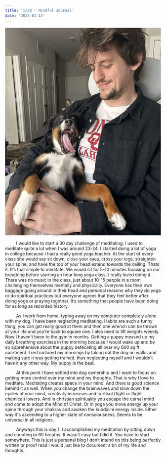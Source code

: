 ```yaml
---
title: '1/30 - Mindful Journal'
date: '2024-01-13'
---
```


![Pepe Link](https://raw.githubusercontent.com/ducks23/markdown-blog/main/images/bonnie.jpg)


&nbsp;&nbsp;&nbsp;&nbsp;&nbsp;&nbsp;&nbsp;&nbsp;  I would like to start a 30 day challenge of meditating. I used to meditate quite a lot when I was around 23-24. I started doing a lot of yoga in college because I had a really good yoga teacher. At the start of every class she would say sit down, close your eyes, cross your legs, straighten your spine, and have the top of your head extend towards the ceiling. Thats it. It’s that simple to meditate. We would sit for 5-10 minutes focusing on our breathing before starting an hour long yoga class. I really loved doing it. There was no music in the class, just about 10-15 people in a room challenging themselves mentally and physically. Everyone has their own baggage going around in their head and personal reasons why they do yoga or do spiritual practices but everyone agrees that they feel better after doing yoga or praying together. It’s something that people have been doing for as long as recorded history.

&nbsp;&nbsp;&nbsp;&nbsp;&nbsp;&nbsp;&nbsp;&nbsp;  As I work from home, typing away on my computer completely alone with my dog, I have been neglecting meditating. Habits are such a funny thing, you can get really good at them and then one wrench can be thrown at your life and you’re back to square one. I also used to lift weights weekly. Now I haven’t been to the gym in months. Getting a puppy messed up my daily breathing exercises in the morning because I would wake up and be so apprehensive about the puppy defecating all over my 600 sq ft apartment. I restructured my mornings by taking out the dog on walks and making sure it was getting trained, thus neglecting myself and I wouldn’t have it any other way. My puppy is the best.

&nbsp;&nbsp;&nbsp;&nbsp;&nbsp;&nbsp;&nbsp;&nbsp;  At this point I have settled into dog ownership and I want to focus on getting more control over my mind and my thoughts. That is why I love to meditate. Meditating creates space in your mind. And there is good science behind it as well. When you change the brainwaves and slow down the cycles of your mind, creativity increases and cortisol (fight or flight chemical) lowers. And in christian spirituality you escape the carnal mind and come to adopt the Mind of Christ. Or in yoga you move energy up your spine through your chakras and awaken the kundalini energy inside. Either way it's ascending to a higher state of consciousness. Seems to be universal in all religions.

&nbsp;&nbsp;&nbsp;&nbsp;&nbsp;&nbsp;&nbsp;&nbsp;  Anyways this is day 1. I accomplished my meditation by sitting down and counting to 60 breaths. It wasn’t easy but I did it. You have to start somewhere. This is just a personal blog I don’t intend on this being perfectly written or proof read I would just like to document a bit of my life and thoughts. 
